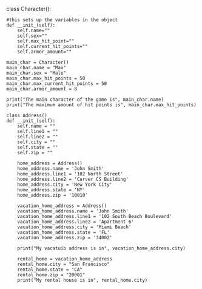 class Character():

    #this sets up the variables in the object
    def __init_(self):
        self.name=""
        self.sex=""
        self.max_hit_point=""
        self.current_hit_points=""
        self.armor_amount=""

    main_char = Character()
    main_char.name = "Max"
    main_char.sex = "Male"
    main_char.max_hit_points = 50
    main_char.max_current_hit_points = 50
    main_char.armor_amount = 8

    print("The main character of the game is", main_char.name)
    print("The maximum amount of hit points is", main_char.max_hit_points)

    class Address()
    def __init_(self):
        self.name = ""
        self.line1 = ""
        self.line2 = ""
        self.city = ""
        self.state = ""
        self.zip = ""

        home_address = Address()
        home_address.name = 'John Smith'
        home_address.line1 = '102 North Street'
        home_address.line2 = 'Carver CS Building'
        home_address.city = 'New York City'
        home_address.state = 'NY'
        home_address.zip = '10010'

        vacation_home_address = Address()
        vacation_home_address.name = 'John Smith'
        vacation_home_address.line1 = '102 South Beach Boulevard'
        vacation_home_address.line2 = 'Apartment 6'
        vacation_home_address.city = 'Miami Beach'
        vacation_home_address.state = 'FL'
        vacation_home_address.zip = '34002'

        print("My vacatuib address is in", vacation_home_address.city)

        rental_home = vacation_home_address
        rental_home.city = "San Francisco"
        rental_home.state = "CA"
        rental_home.zip = "20001"
        print("My rental house is in", rental_home.city)

        
